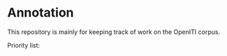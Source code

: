 # Annotation


This repository is mainly for keeping track of work on the OpenITI corpus.

Priority list: []()